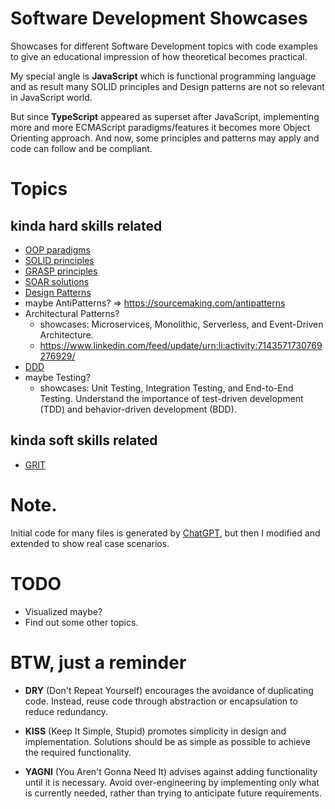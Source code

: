 Software Development Showcases
===

Showcases for different Software Development topics with code examples to give an educational impression of how theoretical becomes practical.

My special angle is **JavaScript** which is functional programming language and as result many SOLID principles and Design patterns are not so relevant in JavaScript world. 

But since **TypeScript** appeared as superset after JavaScript, implementing more and more ECMAScript paradigms/features it becomes more Object Orienting approach. And now, some principles and patterns may apply and code can follow and be compliant.  


# Topics

## kinda hard skills related

- [OOP paradigms](./OOP/README.md)
- [SOLID principles](./SOLID/README.md)
- [GRASP principles](./GRASP/README.md)
- [SOAR solutions](./SOAR/README.md)
- [Design Patterns](./design-patterns/README.md)
- maybe AntiPatterns? => https://sourcemaking.com/antipatterns
- Architectural Patterns?
  - showcases: Microservices, Monolithic, Serverless, and Event-Driven Architecture.
  - https://www.linkedin.com/feed/update/urn:li:activity:7143571730769276929/
- [DDD](./DDD/README.md)
- maybe Testing? 
  - showcases: Unit Testing, Integration Testing, and End-to-End Testing. Understand the importance of test-driven development (TDD) and behavior-driven development (BDD).

## kinda soft skills related

- [GRIT](./GRIT/README.md)

# Note.

Initial code for many files is generated by [ChatGPT](https://chat.openai.com/), but then I modified and extended to show real case scenarios.

# TODO 

- Visualized maybe?
- Find out some other topics.

# BTW, just a reminder

- **DRY** (Don't Repeat Yourself) encourages the avoidance of duplicating code. Instead, reuse code through abstraction or encapsulation to reduce redundancy.

- **KISS** (Keep It Simple, Stupid) promotes simplicity in design and implementation. Solutions should be as simple as possible to achieve the required functionality.

- **YAGNI** (You Aren't Gonna Need It) advises against adding functionality until it is necessary. Avoid over-engineering by implementing only what is currently needed, rather than trying to anticipate future requirements.
